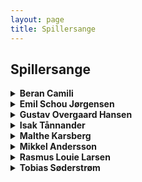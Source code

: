 ```yaml
--- 
layout: page
title: Spillersange
---
```

## Spillersange

<details>
  <summary><strong>Beran Camili</strong></summary>
  <p><i>Melodi: ?</i><br><br>
  Camili, han er ægte<br>
  Er ægte<br>
  Er ægte<br>
  Ægte som en Fremmer<br>
  En Fremmer<br>
  En Fremmer<br><br>
  Og Fremmerne er ægte<br>
  Er ægte<br>
  Er ægte<br>
  Ægte som Camili<br>
  Camili<br>
  Camili</p>
</details>
<details>
  <summary><strong>Emil Schou Jørgensen</strong></summary>
  <p><i>Melodi: Emil fra Lønneberg</i><br><br>
  EMIIIIL<br><br>
  Uha-da-da så stor han er<br>
  Og bygget som et hus<br>
  Emil det er det navn han bær’<br>
  Emil ja husk det nu<br><br>
  EMIIIIL</p>
</details>

<details>
  <summary><strong>Gustav Overgaard Hansen</strong></summary>
  <p><i>Melodi: Give It Up</i><br><br>
  Na-na, na-na, na-na, na-na-na-na now<br>
  Ingen overgår<br>
  Overgaard<br>
  Gustav Overgaard</p>
</details>

<details>
  <summary><strong>Isak Tånnander</strong></summary>
  <p><i>Melodi: ?</i><br><br>
  Der er kun en Isak Tånnander<br>
  Han sprinter som en panter<br>
  Han er FREMs nr. 12, han går aldrig kold<br>
  Han tager med til 2. division</p>
</details>

<details>
  <summary><strong>Malthe Karsberg</strong></summary>
  <p><i>Melodi: ?</i><br><br>
  Det’ Malthe Karsberg i rød og blå<br>
  Han er så yndig led striber på<br>
  Han kom fra Århus til København<br>
  Nu kender alle Malthes navn</p>
</details>

<details>
  <summary><strong>Mikkel Andersson</strong></summary>
  <p><i>Melodi: Yellow Submarine</i><br><br>
  Vi vil ha’ et hold kun med Mikkel Andersson<br>
  Mikkel Andersson<br>
  Mikkel Andersson<br>
  Vi vil ha’ et hold kun med Mikkel Andersson<br>
  Mikkel Andersson<br>
  Mikkel Andersson<br><br>
  Nummer 1 er Andersson<br>
  Nummer 2 er Andersson<br>
  Nummer 3 er Andersson<br>
  Nummer 4 er Andersson<br>
  Nummer 5 er Andersson<br>
  Nummer 6 er Andersson<br>
  Nummer 7 er Andersson<br>
  Nummer 8 er Andersson<br>
  Nummer 9 er Andersson<br>
  Nummer 10 er Andersson<br>
  Nummer 11 er Andersson</p>
</details>

<details>
  <summary><strong>Rasmus Louie Larsen</strong></summary>
  <p><i>Melodi: ?</i><br><br>
  Der er kun en Rasmus Louie<br>
  Hans hår er der ild i<br>
  Nummer 21, det er ikke lyv<br>
  Han ta’r os med til 2. division</p>
</details>

<details>
  <summary><strong>Tobias Søderstrøm</strong></summary>
  <p><i>Melodi: To mennesker på en strand</i><br><br>
  To-bias Søderstrøm<br>
  Han ser ud som en drøm<br>
  Tog chancen da den kom<br>
  Tobias Søderstrøm</p>
</details>